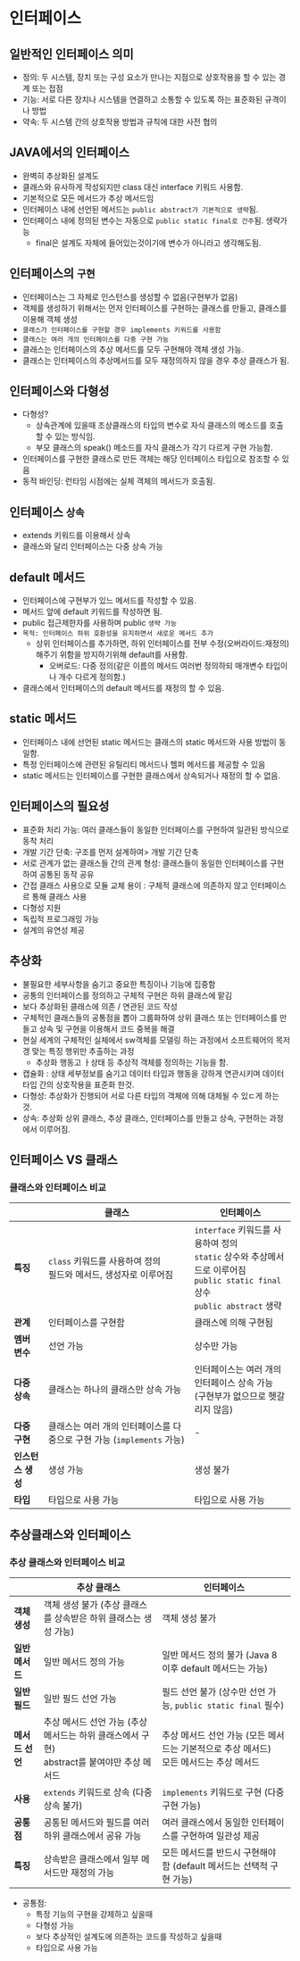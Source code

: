 # 인터페이스

## 일반적인 인터페이스 의미
- 정의: 두 시스템, 장치 또는 구성 요소가 만나는 지점으로 상호작용을 할 수 있는 경계 또는 접점
- 기능: 서로 다른 장치나 시스템을 연결하고 소통할 수 있도록 하는 표준화된 규격이나 방법
- 약속: 두 시스템 간의 상호작용 방법과 규칙에 대한 사전 협의

 ## JAVA에서의 인터페이스
 - 완벽히 추상화된 설계도
 - 클래스와 유사하게 작성되지만 class 대신 interface 키워드 사용함.
 - 기본적으로 모든 메서드가 추상 메서드임
 - 인터페이스 내에 선언된 메서드는 `public abstract가 기본적으로 생략`됨.
 - 인터페이스 내에 정의된 변수는 자동으로 `public static final로 간주`됨. 생략가능 
    - final은 설계도 자체에 들어있는것이기에 변수가 아니라고 생각해도됨.


## 인터페이스의 `구현`
- 인터페이스는 그 자체로 인스턴스를 생성할 수 없음(구현부가 없음)
- 객체를 생성하기 위해서는 먼저 인터페이스를 구현하는 클래스를 만들고, 클래스를 이용해 객체 생성
- `클래스가 인터페이스를 구현할 경우 implements 키워드를 사용함`
- `클래스는 여러 개의 인터페이스를 다중 구현 가능`
- 클래스는 인터페이스의 추상 메서드를 모두 구현해야 객체 생성 가능.
- 클래스는 인터페이스의 추상메서드를 모두 재정의하지 않을 경우 추상 클래스가 됨.


## 인터페이스와 다형성
- 다형성?
    - 상속관계에 있을때 조상클래스의 타입의 변수로 자식 클래스의 메소드를 호출할 수 있는 방식임.
    - 부모 클래스의 speak() 메소드를 자식 클래스가 각기 다르게 구현 가능함.
- 인터페이스를 구현한 클래스로 만든 객체는 해당 인터페이스 타입으로 참조할 수 있음
- 동적 바인딩: 런타임 시점에는 실체 객체의 메서드가 호출됨.


## 인터페이스 `상속`
- extends 키워드를 이용해서 상속
- 클래스와 달리 인터페이스는 다중 상속 가능

## default 메서드
- 인터페이스에 구현부가 있느 메서드를 작성할 수 있음.
- 메서드 앞에 default 키워드를 작성하면 됨.
- public 접근제한자를 사용하며 public `생략 가능`
- `목적: 인터페이스 하위 호환성을 유지하면서 새로운 메서드 추가`
    - 상위 인터페이스를 추가하면, 하위 인터페이스를 전부 수정(오버라이드:재정의) 해주기 위함을 방지하기위해 default를 사용함.
        - 오버로드: 다중 정의(같은 이름의 메서드 여러번 정의하되 매개변수 타입이나 개수 다르게 정의함.)
- 클래스에서 인터페이스의 default 메서드를 재정의 할 수 있음.


## static 메서드
- 인터페이스 내에 선언된 static 메서드는 클래스의 static 메서드와 사용 방법이 동일함.
- 특정 인터페이스에 관련된 유틸리티 메서드나 헬퍼 메서드를 제공할 수 있음 
- static 메서드는 인터페이스를 구현한 클래스에서 상속되거나 재정의 할 수 없음.


## 인터페이스의 필요성
- 표준화 처리 가능: 여러 클래스들이 동일한 인터페이스를 구현하여 일관된 방식으로 동착 처리
- 개발 기간 단축: 구조를 먼저 설계하여> 개발 기간 단축
- 서로 관계가 없는 클래스들 간의 관계 형성: 클래스들이 동일한 인터페이스를 구현하여 공통된 동작 공유
- 간접 클래스 사용으로 모듈 교체 용이 : 구체적 클래스에 의존하지 않고 인터페이스르 통해 클래스 사용
- 다형성 지원
- 독립적 프로그래밍 가능
- 설계의 유연성 제공 

## 추상화
- 불필요한 세부사항을 숨기고 중요한 특징이나 기능에 집중함
- 공통의 인터페이스를 정의하고 구체적 구현은 하위 클래스에 맡김
- 보다 추상화된 클래스에 의존 / 연관된 코드 작성
- 구체적인 클래스들의 공통점을 뽑아 그룹화하여 상위 클래스 또는 인터페이스를 만들고 상속 및 구현을 이용해서 코드 중복을 해결
- 현실 세계의 구체적인 실체에서 sw객체를 모델링 하는 과정에서 소프트웨어의 목저겡 맞는 특징 행위만 추출하는 과정
    - 추상화 행동고 ㅏ상태 등 추상적 객체를 정의하는 기능을 함.
- 캡슐화 : 상태 세부정보를 숨기고 데이터 타입과 행동을 강하게 연관시키며 데이터 타입 간의 상호작용을 표준화 한것.
- 다형성: 추상화가 진행되어 서로 다른 타입의 객체에 의해 대체될 수 있ㄷ게 하는 것.
- 상속: 추상화 상위 클래스, 추상 클래스, 인터페이스를 만들고 상속, 구현하는 과정에서 이루어짐.


## 인터페이스 VS 클래스
### 클래스와 인터페이스 비교

|                    | 클래스                                                | 인터페이스                                           |
|--------------------|-------------------------------------------------------|-----------------------------------------------------|
| **특징**           | `class` 키워드를 사용하여 정의<br>필드와 메서드, 생성자로 이루어짐     | `interface` 키워드를 사용하여 정의<br>`static` 상수와 추상메서드로 이루어짐<br>`public static final` 상수<br>`public abstract` 생략 |
| **관계**           | 인터페이스를 구현함                                    | 클래스에 의해 구현됨                                  |
| **멤버 변수**      | 선언 가능                                               | 상수만 가능                                            |
| **다중 상속**      | 클래스는 하나의 클래스만 상속 가능                        | 인터페이스는 여러 개의 인터페이스 상속 가능<br>(구현부가 없으므로 헷갈리지 않음) |
| **다중 구현**      | 클래스는 여러 개의 인터페이스를 다중으로 구현 가능 (`implements` 가능) | -                                                    |
| **인스턴스 생성**  | 생성 가능                                               | 생성 불가                                              |
| **타입**           | 타입으로 사용 가능                                       | 타입으로 사용 가능                                     |


## 추상클래스와 인터페이스
### 추상 클래스와 인터페이스 비교

|                        | **추상 클래스**                                        | **인터페이스**                                           |
|------------------------|--------------------------------------------------------|---------------------------------------------------------|
| **객체 생성**           | 객체 생성 불가 (추상 클래스를 상속받은 하위 클래스는 생성 가능)   | 객체 생성 불가                                             |
| **일반 메서드**         | 일반 메서드 정의 가능                                     | 일반 메서드 정의 불가 (Java 8 이후 default 메서드는 가능)       |
| **일반 필드**           | 일반 필드 선언 가능                                       | 필드 선언 불가 (상수만 선언 가능, `public static final` 필수)  |
| **메서드 선언**         | 추상 메서드 선언 가능 (추상 메서드는 하위 클래스에서 구현)<br>abstract를 붙여야만 추상 메서드        | 추상 메서드 선언 가능 (모든 메서드는 기본적으로 추상 메서드)<br> 모든 메서드는 추상 메서드     |
| **사용**               | `extends` 키워드로 상속 (다중 상속 불가)                   | `implements` 키워드로 구현 (다중 구현 가능)                   |
| **공통점**              | 공통된 메서드와 필드를 여러 하위 클래스에서 공유 가능             | 여러 클래스에서 동일한 인터페이스를 구현하여 일관성 제공            |
| **특징**               | 상속받은 클래스에서 일부 메서드만 재정의 가능                    | 모든 메서드를 반드시 구현해야 함 (default 메서드는 선택적 구현 가능) |


- 공통점:
    - 특정 기능의 구현을 강제하고 싶을때
    - 다형성 가능
    - 보다 추상적인 설계도에 의존하는 코드를 작성하고 싶을때
    - 타입으로 사용 가능
